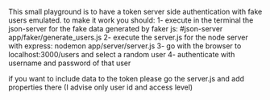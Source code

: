 This small playground is to have a token server side authentication with fake users emulated.
to make it work you should:
1- execute in the terminal the json-server for the fake data generated by faker js: #json-server app/faker/generate_users.js
2- execute the server.js for the node server with express: nodemon app/server/server.js
3- go with the browser to localhost:3000/users and select a random user 
4- authenticate with username and password of that user


if you want to include data to the token please go the server.js and add properties there (I advise only user id and access level)